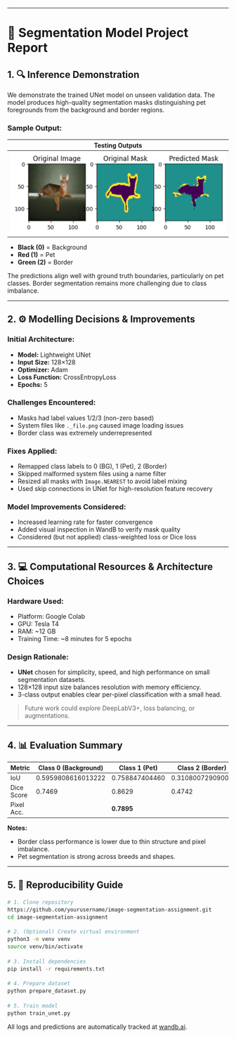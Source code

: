 -----------------------------------------------------------------------------------------
# 📄 Segmentation Model Project Report

## 1. 🔍 Inference Demonstration
We demonstrate the trained UNet model on unseen validation data. The model produces high-quality segmentation masks distinguishing pet foregrounds from the background and border regions.


### Sample Output:
| Testing Outputs | 
|-------------|
| ![](image.png) 

- **Black (0)** = Background
- **Red (1)** = Pet
- **Green (2)** = Border

The predictions align well with ground truth boundaries, particularly on pet classes. Border segmentation remains more challenging due to class imbalance.

---

## 2. ⚙️ Modelling Decisions & Improvements

### Initial Architecture:
- **Model:** Lightweight UNet
- **Input Size:** 128×128
- **Optimizer:** Adam
- **Loss Function:** CrossEntropyLoss
- **Epochs:** 5

### Challenges Encountered:
- Masks had label values 1/2/3 (non-zero based)
- System files like `._file.png` caused image loading issues
- Border class was extremely underrepresented

### Fixes Applied:
- Remapped class labels to 0 (BG), 1 (Pet), 2 (Border)
- Skipped malformed system files using a name filter
- Resized all masks with `Image.NEAREST` to avoid label mixing
- Used skip connections in UNet for high-resolution feature recovery

### Model Improvements Considered:
- Increased learning rate for faster convergence
- Added visual inspection in WandB to verify mask quality
- Considered (but not applied) class-weighted loss or Dice loss

---

## 3. 💻 Computational Resources & Architecture Choices

### Hardware Used:
- Platform: Google Colab
- GPU: Tesla T4
- RAM: ~12 GB
- Training Time: ~8 minutes for 5 epochs

### Design Rationale:
- **UNet** chosen for simplicity, speed, and high performance on small segmentation datasets.
- 128×128 input size balances resolution with memory efficiency.
- 3-class output enables clear per-pixel classification with a small head.

> Future work could explore DeepLabV3+, loss balancing, or augmentations.

---

## 4. 📊 Evaluation Summary

| Metric       | Class 0 (Background) | Class 1 (Pet) | Class 2 (Border) |
|--------------|----------------------|---------------|------------------|
| IoU          | 0.5959808616013222   | 0.758847404460| 0.31080072909003 |
| Dice Score   | 0.7469               | 0.8629        | 0.4742           |
| Pixel Acc.   |                      | **0.7895**    |                  |

**Notes:**
- Border class performance is lower due to thin structure and pixel imbalance.
- Pet segmentation is strong across breeds and shapes.

---

## 5. 🔁 Reproducibility Guide

```bash
# 1. Clone repository
https://github.com/yourusername/image-segmentation-assignment.git
cd image-segmentation-assignment

# 2. (Optional) Create virtual environment
python3 -m venv venv
source venv/bin/activate

# 3. Install dependencies
pip install -r requirements.txt

# 4. Prepare dataset
python prepare_dataset.py

# 5. Train model
python train_unet.py
```

All logs and predictions are automatically tracked at [wandb.ai](https://wandb.ai).


